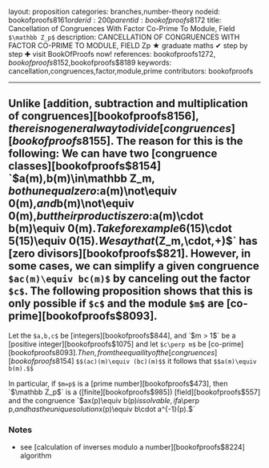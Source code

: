 layout: proposition
categories: branches,number-theory
nodeid: bookofproofs$8161
orderid: 200
parentid: bookofproofs$8172
title: Cancellation of Congruences With Factor Co-Prime To Module, Field `$\mathbb Z_p$`
description: CANCELLATION OF CONGRUENCES WITH FACTOR CO-PRIME TO MODULE, FIELD Zp &#9733; graduate maths &#10004; step by step &#10010; visit BookOfProofs now!
references: bookofproofs$1272,bookofproofs$8152,bookofproofs$8189
keywords: cancellation,congruences,factor,module,prime
contributors: bookofproofs

---
Unlike [addition, subtraction and multiplication of congruences][bookofproofs$8156], there is no general way to divide [congruences][bookofproofs$8155]. The reason for this is the following: We can have two [congruence classes][bookofproofs$8154] `$a(m),b(m)\in\mathbb Z_m$`, both unequal zero: `$a(m)\not\equiv 0(m),$` and `$b(m)\not\equiv 0(m),$` but their product is zero: `$a(m)\cdot b(m)\equiv 0(m).$` Take for example `$6(15)\cdot 5(15)\equiv 0(15).$` We say that `$(Z_m,\cdot,+)$` has [zero divisors][bookofproofs$821].
However, in some cases, we can simplify a given congruence `$ac(m)\equiv bc(m)$` by canceling out the factor `$c$`. The following proposition shows that this is only possible if `$c$` and the module `$m$` are [co-prime][bookofproofs$8093].
---

Let the `$a,b,c$` be [integers][bookofproofs$844], and `$m > 1$` be a [positive integer][bookofproofs$1075] and let `$c\perp m$` be [co-prime][bookofproofs$8093]. Then, from the equaility of the [congruences][bookofproofs$8154] `$$(ac)(m)\equiv (bc)(m)$$` it follows that `$$a(m)\equiv b(m).$$`

In particular, if `$m=p$` is a [prime number][bookofproofs$473], then `$\mathbb Z_p$` is a ([finite][bookofproofs$985]) [field][bookofproofs$557] and the congruence `$ax(p)\equiv b(p)$` is solvable, if `$a\perp p,$` and has the unique solution `$x(p)\equiv b\cdot a^{-1}(p).$`

### Notes

* see [calculation of inverses modulo a number][bookofproofs$8224] algorithm
